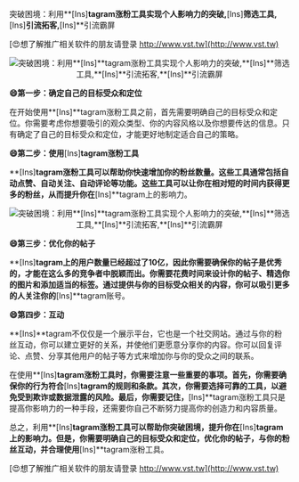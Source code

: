 突破困境：利用**[Ins]**tagram涨粉工具实现个人影响力的突破,**[Ins]**筛选工具,**[Ins]**引流拓客,**[Ins]**引流霸屏

[😍想了解推广相关软件的朋友请登录 http://www.vst.tw](http://www.vst.tw)

 <center><img src="https://vst.tw/MP4/tuiguang/png/6.png" alt="突破困境：利用**[Ins]**tagram涨粉工具实现个人影响力的突破,**[Ins]**筛选工具,**[Ins]**引流拓客,**[Ins]**引流霸屏"></center>

**😄第一步：确定自己的目标受众和定位**

在开始使用**[Ins]**tagram涨粉工具之前，首先需要明确自己的目标受众和定位。你需要考虑你想要吸引的观众类型、你的内容风格以及你想要传达的信息。只有确定了自己的目标受众和定位，才能更好地制定适合自己的策略。

**😄第二步：使用**[Ins]**tagram涨粉工具**

**[Ins]**tagram涨粉工具可以帮助你快速增加你的粉丝数量。这些工具通常包括自动点赞、自动关注、自动评论等功能。这些工具可以让你在相对短的时间内获得更多的粉丝，从而提升你在**[Ins]**tagram上的影响力。

 <center><img src="https://vst.tw/MP4/tuiguang/png/3.png" alt="突破困境：利用**[Ins]**tagram涨粉工具实现个人影响力的突破,**[Ins]**筛选工具,**[Ins]**引流拓客,**[Ins]**引流霸屏"></center>

**😄第三步：优化你的帖子**

**[Ins]**tagram上的用户数量已经超过了10亿，因此你需要确保你的帖子是优秀的，才能在这么多的竞争者中脱颖而出。你需要花费时间来设计你的帖子、精选你的图片和添加适当的标签。通过提供与你的目标受众相关的内容，你可以吸引更多的人关注你的**[Ins]**tagram账号。

**😄第四步：互动**

**[Ins]**tagram不仅仅是一个展示平台，它也是一个社交网站。通过与你的粉丝互动，你可以建立更好的关系，并使他们更愿意分享你的内容。你可以回复评论、点赞、分享其他用户的帖子等方式来增加你与你的受众之间的联系。

在使用**[Ins]**tagram涨粉工具时，你需要注意一些重要的事项。首先，你需要确保你的行为符合**[Ins]**tagram的规则和条款。其次，你需要选择可靠的工具，以避免受到欺诈或数据泄露的风险。最后，你需要记住，**[Ins]**tagram涨粉工具只是提高你影响力的一种手段，还需要你自己不断努力提高你的创造力和内容质量。

总之，利用**[Ins]**tagram涨粉工具可以帮助你突破困境，提升你在**[Ins]**tagram上的影响力。但是，你需要明确自己的目标受众和定位，优化你的帖子，与你的粉丝互动，并合理使用**[Ins]**tagram涨粉工具。

[😍想了解推广相关软件的朋友请登录 http://www.vst.tw](http://www.vst.tw)



